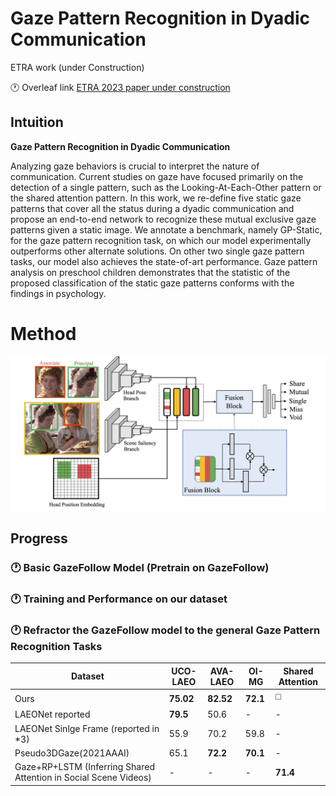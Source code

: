# Gaze Pattern Recognition in Dyadic Communication

ETRA work (under Construction)

:clock1: Overleaf link [ETRA 2023 paper under construction](https://www.overleaf.com/8542516856cjphkgqhqzvt)

## Intuition

**Gaze Pattern Recognition in Dyadic Communication**

Analyzing gaze behaviors is crucial to interpret the nature of communication. Current studies on gaze have focused primarily on the detection of a single pattern, such as the Looking-At-Each-Other pattern or the shared attention pattern. In this work, we re-define five static gaze patterns that cover all the status during a dyadic communication and propose an end-to-end network to recognize these mutual exclusive gaze patterns given a static image. We annotate a benchmark, namely GP-Static, for the gaze pattern recognition task, on which our model experimentally outperforms other alternate solutions. On other two single gaze pattern tasks, our model also achieves the state-of-art performance. Gaze pattern analysis on preschool children demonstrates that the statistic of the proposed classification of the static gaze patterns conforms with the findings in psychology.

# Method
![figure](method.png)

## Progress

### 🕐 Basic GazeFollow Model (Pretrain on GazeFollow)
### 🕐 Training and Performance on our dataset


### 🕐 Refractor the GazeFollow model to the general Gaze Pattern Recognition Tasks


| Dataset                                                          | UCO-LAEO | AVA-LAEO              | OI-MG                 | Shared Attention      |
|------------------------------------------------------------------|----------|-----------------------|-----------------------|-----------------------|
| Ours                                                             |**75.02**  | **82.52** | **72.1** | :white_medium_square: |
| LAEONet reported                                                 | **79.5** | 50.6                  | -                     | -                     |
| LAEONet Sinlge Frame (reported in *3)                            | 55.9     | 70.2                  | 59.8                  | -                     |
| Pseudo3DGaze(2021AAAI)                                        | 65.1     | **72.2**              | **70.1**              | -                     |
| Gaze+RP+LSTM (Inferring Shared Attention in Social Scene Videos) | -        | -                     | -                     | **71.4**              |

